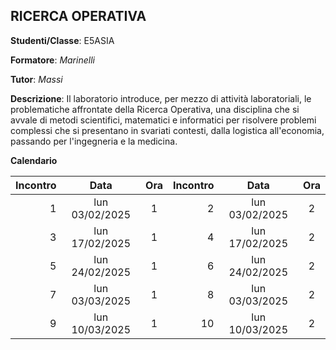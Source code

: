 ## RICERCA OPERATIVA

**Studenti/Classe**: E5ASIA

**Formatore**: *Marinelli*

**Tutor**: *Massi*

**Descrizione**: Il laboratorio introduce, per mezzo di attività laboratoriali, le problematiche affrontate della Ricerca Operativa, una disciplina che si avvale di metodi scientifici, matematici e informatici per risolvere problemi complessi che si presentano in svariati contesti, dalla logistica all'economia, passando per l'ingegneria e la medicina.

**Calendario**

| Incontro | Data | Ora | Incontro | Data | Ora |
|--:|:-:|:-:|--:|:-:|:-:|
|1|lun 03/02/2025 |1|2|lun 03/02/2025 |2|
|3|lun 17/02/2025 |1|4|lun 17/02/2025 |2|
|5|lun 24/02/2025 |1|6|lun 24/02/2025 |2|
|7|lun 03/03/2025 |1|8|lun 03/03/2025 |2|
|9|lun 10/03/2025 |1|10|lun 10/03/2025 |2|


